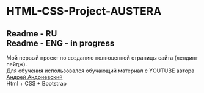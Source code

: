 # HTML-CSS-Project-AUSTERA

**Readme - RU**<br>
Readme - ENG - in progress<br>
---
Мой первый проект по созданию полноценной страницы сайта (лендинг пейдж).<br>
Для обучения использовался обучающий материал с YOUTUBE автора [Андрей Андриевский](https://www.youtube.com/watch?v=GFqCX2AefQk&list=PLMB6wLyKp7lV9YoWTMCztq-KXYhYPB09K&ab_channel=%D0%90%D0%BD%D0%B4%D1%80%D0%B5%D0%B9%D0%90%D0%BD%D0%B4%D1%80%D0%B8%D0%B5%D0%B2%D1%81%D0%BA%D0%B8%D0%B9)
<br>
Html + CSS + Bootstrap
